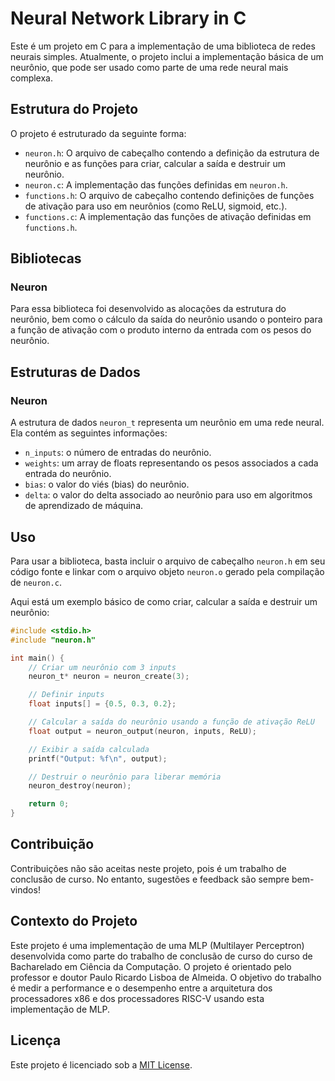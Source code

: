 # Neural Network Library in C

Este é um projeto em C para a implementação de uma biblioteca de redes neurais simples. Atualmente, o projeto inclui a implementação básica de um neurônio, que pode ser usado como parte de uma rede neural mais complexa.

## Estrutura do Projeto

O projeto é estruturado da seguinte forma:

- `neuron.h`: O arquivo de cabeçalho contendo a definição da estrutura de neurônio e as funções para criar, calcular a saída e destruir um neurônio.
- `neuron.c`: A implementação das funções definidas em `neuron.h`.
- `functions.h`: O arquivo de cabeçalho contendo definições de funções de ativação para uso em neurônios (como ReLU, sigmoid, etc.).
- `functions.c`: A implementação das funções de ativação definidas em `functions.h`.

## Bibliotecas

### Neuron

Para essa biblioteca foi desenvolvido as alocações da estrutura do neurônio, bem como o cálculo da saída do neurônio usando o ponteiro para a função de ativação com o produto interno da entrada com os pesos do neurônio.

## Estruturas de Dados

### Neuron

A estrutura de dados `neuron_t` representa um neurônio em uma rede neural. Ela contém as seguintes informações:
- `n_inputs`: o número de entradas do neurônio.
- `weights`: um array de floats representando os pesos associados a cada entrada do neurônio.
- `bias`: o valor do viés (bias) do neurônio.
- `delta`: o valor do delta associado ao neurônio para uso em algoritmos de aprendizado de máquina.

## Uso

Para usar a biblioteca, basta incluir o arquivo de cabeçalho `neuron.h` em seu código fonte e linkar com o arquivo objeto `neuron.o` gerado pela compilação de `neuron.c`.

Aqui está um exemplo básico de como criar, calcular a saída e destruir um neurônio:

```c
#include <stdio.h>
#include "neuron.h"

int main() {
    // Criar um neurônio com 3 inputs
    neuron_t* neuron = neuron_create(3);

    // Definir inputs
    float inputs[] = {0.5, 0.3, 0.2};

    // Calcular a saída do neurônio usando a função de ativação ReLU
    float output = neuron_output(neuron, inputs, ReLU);

    // Exibir a saída calculada
    printf("Output: %f\n", output);

    // Destruir o neurônio para liberar memória
    neuron_destroy(neuron);

    return 0;
}
```

## Contribuição

Contribuições não são aceitas neste projeto, pois é um trabalho de conclusão de curso. No entanto, sugestões e feedback são sempre bem-vindos!

## Contexto do Projeto

Este projeto é uma implementação de uma MLP (Multilayer Perceptron) desenvolvida como parte do trabalho de conclusão de curso do curso de Bacharelado em Ciência da Computação. O projeto é orientado pelo professor e doutor Paulo Ricardo Lisboa de Almeida. O objetivo do trabalho é medir a performance e o desempenho entre a arquitetura dos processadores x86 e dos processadores RISC-V usando esta implementação de MLP.

## Licença

Este projeto é licenciado sob a [MIT License](LICENSE).

